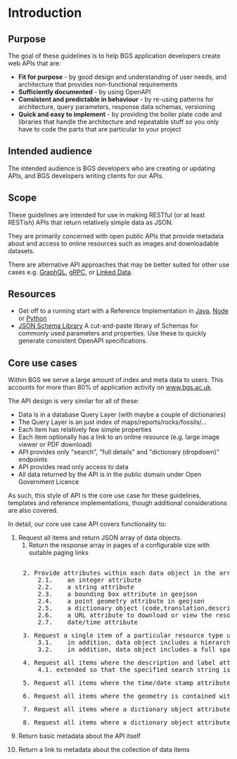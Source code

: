 # Introduction


## Purpose

The goal of these guidelines is to help BGS application developers create web APIs that are:

* **Fit for purpose** -  by good design and understanding of user needs, and architecture that provides non-functional requirements
* **Sufficiently documented** - by using OpenAPI 
* **Consistent and predictable in behaviour**  - by re-using patterns for architecture, query parameters, response data schemas, versioning
* **Quick and easy to implement** - by providing the boiler plate code and libraries that handle the architecture and repeatable stuff so you only have to code the parts that are particular to your project

## Intended audience

The intended audience is BGS developers who are creating or updating APIs, and BGS developers writing clients for our APIs. 

## Scope

These guidelines are intended for use in making RESTful (or at least RESTish) APIs that return relatively simple data as JSON. 

They are primarily concerned with open public APIs that provide metadata about and access to online resources such as images and downloadable datasets.

There are alternative API approaches that may be better suited for other use cases e.g. [GraphQL](https://graphql.org/), [gRPC](https://grpc.io/), or [Linked Data](http://linkeddata.org/).

## Resources

- Get off to a running start with a Reference Implementation in [Java](reference-implementations/java.md), [Node](reference-implementations/node.md) or [Python](reference-implementations/python.md)
- [JSON Schema Library](appendices/schema-library) A cut-and-paste library of Schemas for commonly used parameters and properties. Use these to quickly generate consistent OpenAPI specifications.
 

## Core use cases


Within BGS we serve a large amount of index and meta data to users. This accounts for more than 80% of application activity on www.bgs.ac.uk.

The API design is very similar for all of these:

- Data is in a database Query Layer (with maybe a couple of dictionaries)
- The Query Layer is an just index of maps/reports/rocks/fossils/... 
- Each item has relatively few simple properties
- Each item optionally has a link to an online resource (e.g. large image viewer or PDF download)
- API provides only "search", "full details" and "dictionary (dropdown)" endpoints
- API provides read only access to data
- All data returned by the API is in the public domain under Open Government Licence


As such, this style of API is the core use case for these guidelines, templates and reference implementations, though additional considerations are also covered.

In detail, our core use case API covers functionality to:


1. Request all items and return JSON array of data objects.
    1. Return the response array in pages of a configurable size with suitable paging links


<pre id="use-case-2">
    
    2. Provide attributes within each data object in the array that includes
        2.1.    an integer attribute
        2.2.    a string attribute
        2.3.    a bounding box attribute in geojson 
        2.4.    a point geometry attribute in geojson
        2.5.    a dictionary object (code,translation,description)
        2.6.    a URL attribute to download or view the resource
        2.7.    date/time attribute
</pre>

<pre id="use-case-3">
    3. Request a single item of a particular resource type using its id, and return a JSON data ojbect containing all the attributes in 1.1 to 1.8.
        3.1.    in addition, data object includes a hierarchical dictionary object (code,translation,description, array of child objects)
        3.2.    in addition, data object includes a full spatial footprint attribute in geojson (a feature collection)
</pre>

<pre id="use-case-4">
    4. Request all items where the description and label attributes contain a specified text string, returning the same response as 1.
        4.1. extended so that the specified search string is used in a google style search, where double quotes contain phrases to match exactly but otherwise the words are matched in any order
</pre>

<pre id="use-case-5">
    5. Request all items where the time/date stamp attribute is contained within a specified time interval, returning the same response as 1.
</pre>

<pre id="use-case-6">
    6. Request all items where the geometry is contained within a specified bounding box, returning the same response as 1.
</pre>

<pre id="use-case-7">
    7. Request all items where a dictionary object attribute matches a specified single value, returning the same response as 1
</pre>

<pre id="use-case-8">
    8. Request all items where a dictionary object attribute matches a list of specified values, returning the same response as 1
</pre>





 
9. Return basic metadata about the API itself

10. Return a link to metadata about the collection of data items

